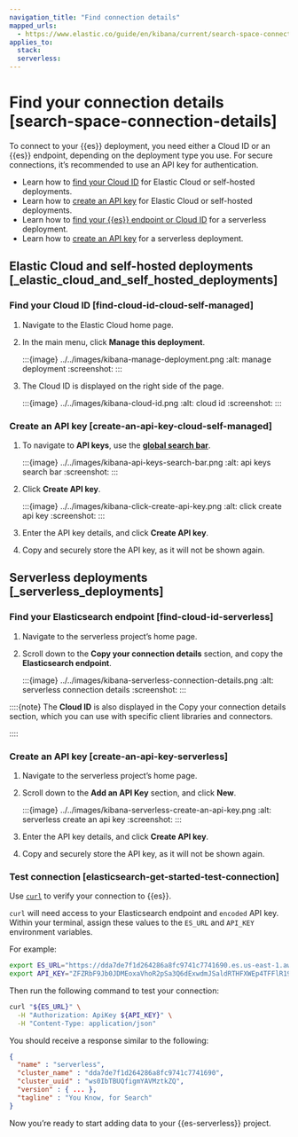 ```yaml
---
navigation_title: "Find connection details"
mapped_urls:
  - https://www.elastic.co/guide/en/kibana/current/search-space-connection-details.html
applies_to:
  stack:
  serverless:
---
```


# Find your connection details [search-space-connection-details]


To connect to your {{es}} deployment, you need either a Cloud ID or an {{es}} endpoint, depending on the deployment type you use. For secure connections, it’s recommended to use an API key for authentication.

* Learn how to [find your Cloud ID](#find-cloud-id-cloud-self-managed) for Elastic Cloud or self-hosted deployments.
* Learn how to [create an API key](#create-an-api-key-cloud-self-managed) for Elastic Cloud or self-hosted deployments.
* Learn how to [find your {{es}} endpoint or Cloud ID](#find-cloud-id-serverless) for a serverless deployment.
* Learn how to [create an API key](#create-an-api-key-serverless) for a serverless deployment.


## Elastic Cloud and self-hosted deployments [_elastic_cloud_and_self_hosted_deployments]


### Find your Cloud ID [find-cloud-id-cloud-self-managed]

1. Navigate to the Elastic Cloud home page.
2. In the main menu, click **Manage this deployment**.

    :::{image} ../../images/kibana-manage-deployment.png
    :alt: manage deployment
    :screenshot:
    :::

3. The Cloud ID is displayed on the right side of the page.

    :::{image} ../../images/kibana-cloud-id.png
    :alt: cloud id
    :screenshot:
    :::



### Create an API key [create-an-api-key-cloud-self-managed]

1. To navigate to **API keys**, use the [**global search bar**](../../explore-analyze/find-and-organize/find-apps-and-objects.md).

    :::{image} ../../images/kibana-api-keys-search-bar.png
    :alt: api keys search bar
    :screenshot:
    :::

2. Click **Create API key**.

    :::{image} ../../images/kibana-click-create-api-key.png
    :alt: click create api key
    :screenshot:
    :::

3. Enter the API key details, and click **Create API key**.
4. Copy and securely store the API key, as it will not be shown again.


## Serverless deployments [_serverless_deployments]

### Find your Elasticsearch endpoint [find-cloud-id-serverless]

1. Navigate to the serverless project’s home page.
2. Scroll down to the **Copy your connection details** section, and copy the **Elasticsearch endpoint**.

    :::{image} ../../images/kibana-serverless-connection-details.png
    :alt: serverless connection details
    :screenshot:
    :::


::::{note}
The **Cloud ID** is also displayed in the Copy your connection details section, which you can use with specific client libraries and connectors.

::::


### Create an API key [create-an-api-key-serverless]

1. Navigate to the serverless project’s home page.
2. Scroll down to the **Add an API Key** section, and click **New**.

    :::{image} ../../images/kibana-serverless-create-an-api-key.png
    :alt: serverless create an api key
    :screenshot:
    :::

3. Enter the API key details, and click **Create API key**.
4. Copy and securely store the API key, as it will not be shown again.

### Test connection [elasticsearch-get-started-test-connection]

Use [`curl`](https://curl.se) to verify your connection to {{es}}.

`curl` will need access to your Elasticsearch endpoint and `encoded` API key. Within your terminal, assign these values to the `ES_URL` and `API_KEY` environment variables.

For example:

```bash
export ES_URL="https://dda7de7f1d264286a8fc9741c7741690.es.us-east-1.aws.elastic.cloud:443"
export API_KEY="ZFZRbF9Jb0JDMEoxaVhoR2pSa3Q6dExwdmJSaldRTHFXWEp4TFFlR19Hdw=="
```

Then run the following command to test your connection:

```bash
curl "${ES_URL}" \
  -H "Authorization: ApiKey ${API_KEY}" \
  -H "Content-Type: application/json"
```

You should receive a response similar to the following:

```json
{
  "name" : "serverless",
  "cluster_name" : "dda7de7f1d264286a8fc9741c7741690",
  "cluster_uuid" : "ws0IbTBUQfigmYAVMztkZQ",
  "version" : { ... },
  "tagline" : "You Know, for Search"
}
```

Now you’re ready to start adding data to your {{es-serverless}} project.
